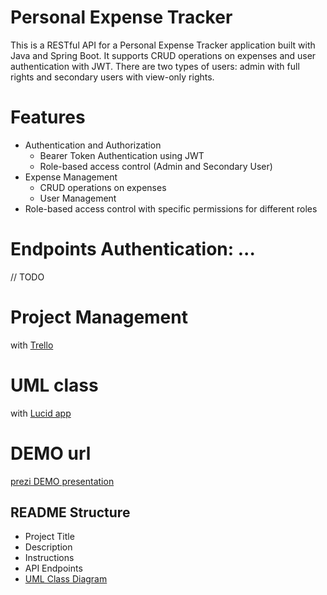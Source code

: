 # Personal Expense Tracker
This is a RESTful API for a Personal Expense Tracker application built with Java and Spring Boot. It supports CRUD operations on expenses and user authentication with JWT. There are two types of users: admin with full rights and secondary users with view-only rights.

# Features
* Authentication and Authorization
  * Bearer Token Authentication using JWT
  * Role-based access control (Admin and Secondary User)
* Expense Management
  * CRUD operations on expenses
  * User Management
* Role-based access control with specific permissions for different roles

# Endpoints Authentication: ...
// TODO

# Project Management
with [Trello](https://trello.com/b/7UEVtP7K/ironhack-final-project)

# UML class
with [Lucid app](https://lucid.app/lucidchart/4997b6d4-f125-4aeb-8e9e-b4684ca19e0c/edit?invitationId=inv_968bdb5c-7366-4d34-9504-787e16fb16e0)

# DEMO url

[prezi DEMO presentation](https://prezi.com/view/bXWuU442LVVUtxOQecD6/)

## README Structure

* Project Title
* Description
* Instructions
* API Endpoints
* [UML Class Diagram](https://lucid.app/lucidchart/4997b6d4-f125-4aeb-8e9e-b4684ca19e0c/edit?invitationId=inv_968bdb5c-7366-4d34-9504-787e16fb16e0)

